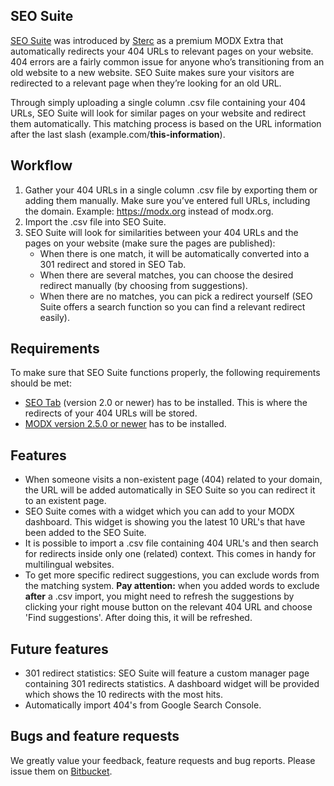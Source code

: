 ## SEO Suite
[SEO Suite][1] was introduced by [Sterc][4] as a premium MODX Extra that automatically redirects your 404 URLs to relevant pages on your website. 404 errors are a fairly common issue for anyone who’s transitioning from an old website to a new website. SEO Suite makes sure your visitors are redirected to a relevant page when they’re looking for an old URL.

Through simply uploading a single column .csv file containing your 404 URLs, SEO Suite will look for similar pages on your website and redirect them automatically. This matching process is based on the URL information after the last slash (example.com/**this-information**).

## Workflow
1. Gather your 404 URLs in a single column .csv file by exporting them or adding them manually. Make sure you’ve entered full URLs, including the domain. Example: https://modx.org instead of modx.org.
2. Import the .csv file into SEO Suite.
3. SEO Suite will look for similarities between your 404 URLs and the pages on your website (make sure the pages are published):
   * When there is one match, it will be automatically converted into a 301 redirect and stored in SEO Tab.
   * When there are several matches, you can choose the desired redirect manually (by choosing from suggestions).
   * When there are no matches, you can pick a redirect yourself (SEO Suite offers a search function so you can find a relevant redirect easily).

## Requirements
To make sure that SEO Suite functions properly, the following requirements should be met:
+ [SEO Tab][2] (version 2.0 or newer) has to be installed. This is where the redirects of your 404 URLs will be stored.
+ [MODX version 2.5.0 or newer][3] has to be installed.

## Features
* When someone visits a non-existent page (404) related to your domain, the URL will be added automatically in SEO Suite so you can redirect it to an existent page.
* SEO Suite comes with a widget which you can add to your MODX dashboard. This widget is showing you the latest 10 URL's that have been added to the SEO Suite.
* It is possible to import a .csv file containing 404 URL's and then search for redirects inside only one (related) context. This comes in handy for multilingual websites.
* To get more specific redirect suggestions, you can exclude words from the matching system. **Pay attention:** when you added words to exclude **after** a .csv import, you might need to refresh the suggestions by clicking your right mouse button on the relevant 404 URL and choose 'Find suggestions'. After doing this, it will be refreshed.

## Future features
* 301 redirect statistics: SEO Suite will feature a custom manager page containing 301 redirects statistics.
A dashboard widget will be provided which shows the 10 redirects with the most hits.
* Automatically import 404's from Google Search Console.

## Bugs and feature requests
We greatly value your feedback, feature requests and bug reports. Please issue them on [Bitbucket][5].

[1]: https://www.sterc.nl/en/modx-extras/seosuite
[2]: https://www.sterc.nl/en/modx-extras/seotab
[3]: https://modx.com/download
[4]: https://www.sterc.nl/en/
[5]: https://bitbucket.org/sterc/seosuite/issues?status=new&status=open